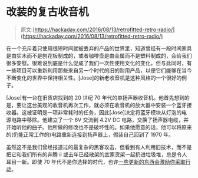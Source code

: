 # 改装的复古收音机

> 原文:[https://hackaday.com/2016/08/13/retrofitted-retro-radio/](https://hackaday.com/2016/08/13/retrofitted-retro-radio/)

在一个充斥着只使用很短时间就被丢弃的产品的世界里，知道曾经有一段时间家具是由实木而不是刨花板制成的，或者咖啡壶是由金属而不是塑料制成的，会给我们很多安慰。很难说到底是什么促成了我们一次性使用文化的变化，但与此同时，有一些项目可以重新利用那些来自另一个时代的旧的耐用产品，以便它们能够在当今不断变化的世界中保持相关性。[Jose]的新老收音机是这种风格的一个很好的例子。

[Jose]有一台在旧货店找到的 20 世纪 70 年代的单扬声器收音机。他首先想到的是，要让这台美观的收音机再次工作，就必须在收音机的放大器中安装一个蓝牙接收器。这被证明是一项非常耗时的任务，因此[Jose]决定将蓝牙模块从灯泡的电源电路中移除。他建立了一个 6V 交流到 4.2V DC 电路，交换了扬声器电缆，并开始听他的曲子。他所做的修改也不是破坏性的。如果他愿意的话，他可以将原来的(仍能正常工作的)电路重新连接到扬声器上，假装自己回到了 1970 年。

虽然这不是我们曾经报道过的最复杂的黑客攻击，但看到有人利用旧技术，而不是把它和我们所有的奔腾 ii 或去年已经散架的宜家货架一起扔进垃圾堆，总是令人耳目一新。即使 70 年代不是你选择的时代，也许[一些更新的东西会激励你采取行动](http://hackaday.com/2014/11/20/bluetooth-boombox-for-that-80s-nostalgia/)。